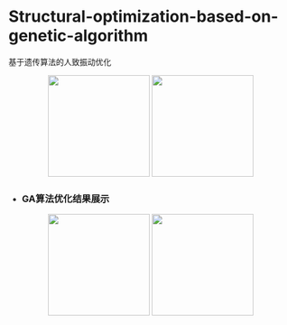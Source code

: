# Structural-optimization-based-on-genetic-algorithm
基于遗传算法的人致振动优化

<div align=center>
  <img height="180px" src="https://user-images.githubusercontent.com/98397090/215322917-744ecc35-fb79-4c79-a06d-11c333d31674.png" />
  <img height="180px" src="https://user-images.githubusercontent.com/98397090/215321260-7b035c60-78ed-47d2-8f28-d39df2b7decb.svg" />
</div>

* ### GA算法优化结果展示 ###
<div align=center>
  <img height="180px" src="https://user-images.githubusercontent.com/98397090/215321299-c6573987-1c64-4cdd-bfd5-95a27623a227.png" />
  <img height="180px" src="https://user-images.githubusercontent.com/98397090/215321295-a7a48243-a3d6-42aa-b668-b911d0bfb14f.png" />
</div>

